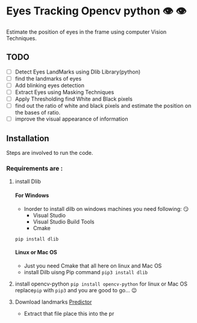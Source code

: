 # Eyes  Tracking Opencv python :eye: :eye:

Estimate the position of eyes in the frame using computer Vision Techniques.

## TODO 

- [ ] Detect Eyes LandMarks using Dlib Library(python)
- [ ] find the landmarks of eyes 
- [ ] Add blinking eyes detection 
- [ ] Extract Eyes using Masking Techniques 
- [ ] Apply Thresholding find White and Black pixels 
- [ ] find out the ratio of white and black pixels and estimate the position on the bases of ratio.
- [ ] improve the visual appearance of information 

## Installation 
Steps are involved to run the code.

### Requirements are :
1. install Dlib
    #### For Windows
    - Inorder to install dilb on windows machines you need following: :smirk:
        - Visual Studio
        - Visual Studio Build Tools
        - Cmake

    `pip install dlib`
    #### Linux or Mac OS
    - Just you need Cmake that all here on linux and Mac OS
    - install Dilb uisng Pip command
        `pip3 install dlib`
        
2. install opencv-python
    `pip install opencv-python`
    for linux or Mac OS replace`pip` with  `pip3` and you are good to go... :wink:

3. Download landmarks [Predictor](https://github.com/davisking/dlib-models/blob/master/shape_predictor_68_face_landmarks.dat.bz2)  
    - Extract that file place this into the pr
